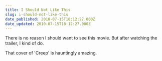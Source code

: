 ```yaml
---
title: I Should Not Like This
slug: i-should-not-like-this
date_published: 2010-07-15T18:12:27.000Z
date_updated: 2010-07-15T18:12:27.000Z
---
```


There is no reason I should want to see this movie. But after watching the trailer, I kind of do.

That cover of 'Creep' is hauntingly amazing.
